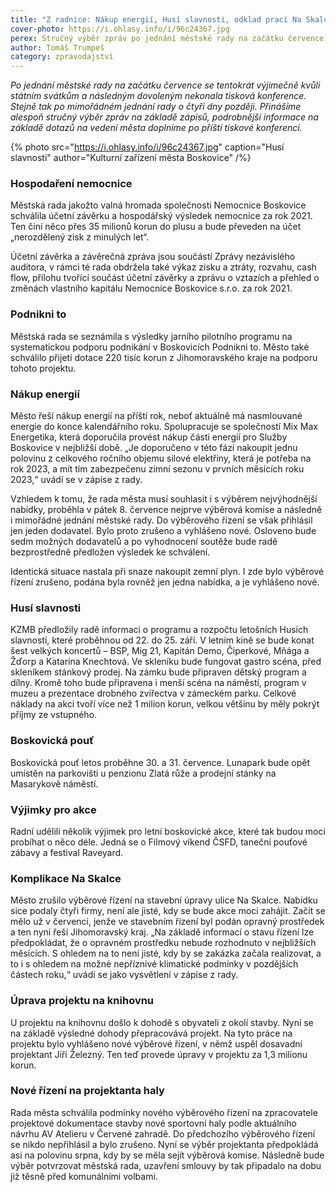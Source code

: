 ```yaml
---
title: "Z radnice: Nákup energií, Husí slavnosti, odklad prací Na Skalce a nový výběr projektanta haly"
cover-photo: https://i.ohlasy.info/i/96c24367.jpg
perex: Stručný výběr zpráv po jednání městské rady na začátku července.
author: Tomáš Trumpeš
category: zpravodajství
---
```


*Po jednání městské rady na začátku července se tentokrát výjimečně kvůli státním svátkům a následným dovoleným nekonala tisková konference. Stejně tak po mimořádném jednání rady o čtyři dny později. Přinášíme alespoň stručný výběr zpráv na základě zápisů, podrobnější informace na základě dotazů na vedení města doplníme po příští tiskové konferenci.*

{% photo src="https://i.ohlasy.info/i/96c24367.jpg" caption="Husí slavnosti" author="Kulturní zařízení města Boskovice" /%}

### Hospodaření nemocnice

Městská rada jakožto valná hromada společnosti Nemocnice Boskovice schválila účetní závěrku a hospodářský výsledek nemocnice za rok 2021. Ten činí něco přes 35 milionů korun do plusu a bude převeden na účet „nerozdělený zisk z minulých let“.

Účetní závěrka a závěrečná zpráva jsou součástí Zprávy nezávislého auditora, v rámci té rada obdržela také výkaz zisku a ztráty, rozvahu, cash flow, přílohu tvořící součást účetní závěrky a zprávu o vztazích a přehled o změnách vlastního kapitálu Nemocnice Boskovice s.r.o. za rok 2021.

### Podnikni to

Městská rada se seznámila s výsledky jarního pilotního programu na systematickou podporu podnikání v Boskovicích Podnikni to. Město také schválilo přijetí dotace 220 tisíc korun z Jihomoravského kraje na podporu tohoto projektu.

### Nákup energií

Město řeší nákup energií na příští rok, neboť aktuálně má nasmlouvané energie do konce kalendářního roku. Spolupracuje se společností Mix Max Energetika, která doporučila provést nákup části energií pro Služby Boskovice v nejbližší době. „Je doporučeno v této fázi nakoupit jednu polovinu z celkového ročního objemu silové elektřiny, která je potřeba na rok 2023, a mít tím zabezpečenu zimní sezonu v prvních měsících roku 2023,“ uvádí se v zápise z rady.

Vzhledem k tomu, že rada města musí souhlasit i s výběrem nejvýhodnější nabídky, proběhla v pátek 8. července nejprve výběrová komise a následně i mimořádné jednání městské rady. Do výběrového řízení se však přihlásil jen jeden dodavatel. Bylo proto zrušeno a vyhlášeno nové. Osloveno bude sedm možných dodavatelů a po vyhodnocení soutěže bude radě bezprostředně předložen výsledek ke schválení.

Identická situace nastala při snaze nakoupit zemní plyn. I zde bylo výběrové řízení zrušeno, podána byla rovněž jen jedna nabídka, a je vyhlášeno nové.

### Husí slavnosti

KZMB předložily radě informaci o programu a rozpočtu letošních Husích slavností, které proběhnou od 22. do 25. září. V letním kině se bude konat šest velkých koncertů – BSP, Mig 21, Kapitán Demo, Čiperkové, Mňága a Žďorp a Katarína Knechtová. Ve skleníku bude fungovat gastro scéna, před skleníkem stánkový prodej. Na zámku bude připraven dětský program a dílny. Kromě toho bude připravena i menší scéna na náměstí, program v muzeu a prezentace drobného zvířectva v zámeckém parku. Celkové náklady na akci tvoří více než 1 milion korun, velkou většinu by měly pokrýt příjmy ze vstupného.

### Boskovická pouť

Boskovická pouť letos proběhne 30. a 31. července. Lunapark bude opět umístěn na parkovišti u penzionu Zlatá růže a prodejní stánky na Masarykově náměstí.

### Výjimky pro akce

Radní udělili několik výjimek pro letní boskovické akce, které tak budou moci probíhat o něco déle. Jedná se o Filmový víkend ČSFD, taneční pouťové zábavy a festival Raveyard.

### Komplikace Na Skalce

Město zrušilo výběrové řízení na stavební úpravy ulice Na Skalce. Nabídku sice podaly čtyři firmy, není ale jisté, kdy se bude akce moci zahájit. Začít se mělo už v červenci, jenže ve stavebním řízení byl podán opravný prostředek a ten nyní řeší Jihomoravský kraj. „Na základě informací o stavu řízení lze předpokládat, že o opravném prostředku nebude rozhodnuto v nejbližších měsících. S ohledem na to není jisté, kdy by se zakázka začala realizovat, a to i s ohledem na možné nepříznivé klimatické podmínky v pozdějších částech roku,“ uvádí se jako vysvětlení v zápise z rady.

### Úprava projektu na knihovnu

U projektu na knihovnu došlo k dohodě s obyvateli z okolí stavby. Nyní se na základě výsledné dohody přepracovává projekt. Na tyto práce na projektu bylo vyhlášeno nové výběrové řízení, v němž uspěl dosavadní projektant Jiří Železný. Ten teď provede úpravy v projektu za 1,3 milionu korun.

### Nové řízení na projektanta haly

Rada města schválila podmínky nového výběrového řízení na zpracovatele projektové dokumentace stavby nové sportovní haly podle aktuálního návrhu AV Atelieru v Červené zahradě. Do předchozího výběrového řízení se nikdo nepřihlásil a bylo zrušeno. Nyní se výběr projektanta předpokládá asi na polovinu srpna, kdy by se měla sejít výběrová komise. Následně bude výběr potvrzovat městská rada, uzavření smlouvy by tak připadalo na dobu již těsně před komunálními volbami.
